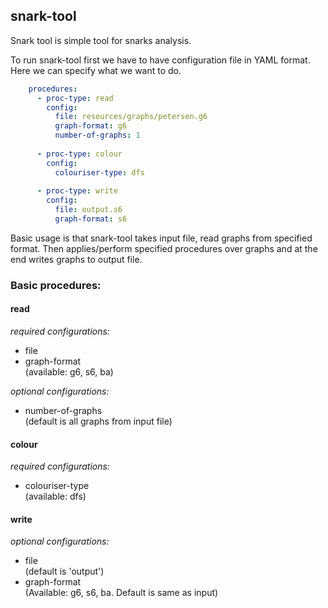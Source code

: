 ## snark-tool

Snark tool is simple tool for snarks analysis. 

To run snark-tool first we have to have configuration file in YAML format. Here we can specify what we 
want to do. 

```yaml
    procedures:
      - proc-type: read
        config:
          file: resources/graphs/petersen.g6
          graph-format: g6
          number-of-graphs: 1
    
      - proc-type: colour
        config:
          colouriser-type: dfs
    
      - proc-type: write
        config:
          file: output.s6
          graph-format: s6
```
 
Basic usage is that snark-tool takes input file, read graphs from specified format. Then applies/perform 
specified procedures over graphs and at the end writes graphs to output file.

### Basic procedures:

#### read
_*required configurations:*_ 
- file
- graph-format  
(available: g6, s6, ba)

_*optional configurations:*_
- number-of-graphs  
(default is all graphs from input file)

#### colour
_*required configurations:*_ 
- colouriser-type  
(available: dfs)

#### write
_*optional configurations:*_
- file   
(default is 'output')
- graph-format   
(Available: g6, s6, ba. Default is same as input)